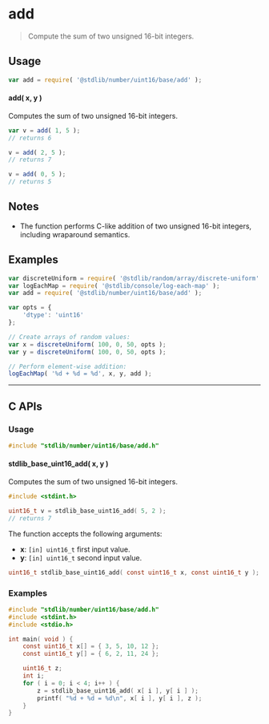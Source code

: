 <!--

@license Apache-2.0

Copyright (c) 2025 The Stdlib Authors.

Licensed under the Apache License, Version 2.0 (the "License");
you may not use this file except in compliance with the License.
You may obtain a copy of the License at

   http://www.apache.org/licenses/LICENSE-2.0

Unless required by applicable law or agreed to in writing, software
distributed under the License is distributed on an "AS IS" BASIS,
WITHOUT WARRANTIES OR CONDITIONS OF ANY KIND, either express or implied.
See the License for the specific language governing permissions and
limitations under the License.

-->

# add

> Compute the sum of two unsigned 16-bit integers.

<!-- Section to include introductory text. Make sure to keep an empty line after the intro `section` element and another before the `/section` close. -->

<section class="intro">

</section>

<!-- /.intro -->

<!-- Package usage documentation. -->

<section class="usage">

## Usage

```javascript
var add = require( '@stdlib/number/uint16/base/add' );
```

#### add( x, y )

Computes the sum of two unsigned 16-bit integers.

```javascript
var v = add( 1, 5 );
// returns 6

v = add( 2, 5 );
// returns 7

v = add( 0, 5 );
// returns 5
```

</section>

<!-- /.usage -->

<!-- Package usage notes. Make sure to keep an empty line after the `section` element and another before the `/section` close. -->

<section class="notes">

## Notes

-   The function performs C-like addition of two unsigned 16-bit integers, including wraparound semantics.

</section>

<!-- /.notes -->

<!-- Package usage examples. -->

<section class="examples">

## Examples

<!-- eslint no-undef: "error" -->

```javascript
var discreteUniform = require( '@stdlib/random/array/discrete-uniform' );
var logEachMap = require( '@stdlib/console/log-each-map' );
var add = require( '@stdlib/number/uint16/base/add' );

var opts = {
    'dtype': 'uint16'
};

// Create arrays of random values:
var x = discreteUniform( 100, 0, 50, opts );
var y = discreteUniform( 100, 0, 50, opts );

// Perform element-wise addition:
logEachMap( '%d + %d = %d', x, y, add );
```

</section>

<!-- /.examples -->

<!-- C interface documentation. -->

* * *

<section class="c">

## C APIs

<!-- Section to include introductory text. Make sure to keep an empty line after the intro `section` element and another before the `/section` close. -->

<section class="intro">

</section>

<!-- /.intro -->

<!-- C usage documentation. -->

<section class="usage">

### Usage

```c
#include "stdlib/number/uint16/base/add.h"
```

#### stdlib_base_uint16_add( x, y )

Computes the sum of two unsigned 16-bit integers.

```c
#include <stdint.h>

uint16_t v = stdlib_base_uint16_add( 5, 2 );
// returns 7
```

The function accepts the following arguments:

-   **x**: `[in] uint16_t` first input value.
-   **y**: `[in] uint16_t` second input value.

```c
uint16_t stdlib_base_uint16_add( const uint16_t x, const uint16_t y );
```

</section>

<!-- /.usage -->

<!-- C API usage notes. Make sure to keep an empty line after the `section` element and another before the `/section` close. -->

<section class="notes">

</section>

<!-- /.notes -->

<!-- C API usage examples. -->

<section class="examples">

### Examples

```c
#include "stdlib/number/uint16/base/add.h"
#include <stdint.h>
#include <stdio.h>

int main( void ) {
    const uint16_t x[] = { 3, 5, 10, 12 };
    const uint16_t y[] = { 6, 2, 11, 24 };

    uint16_t z;
    int i;
    for ( i = 0; i < 4; i++ ) {
        z = stdlib_base_uint16_add( x[ i ], y[ i ] );
        printf( "%d + %d = %d\n", x[ i ], y[ i ], z );
    }
}
```

</section>

<!-- /.examples -->

</section>

<!-- /.c -->

<!-- Section for related `stdlib` packages. Do not manually edit this section, as it is automatically populated. -->

<section class="related">

</section>

<!-- /.related -->

<!-- Section for all links. Make sure to keep an empty line after the `section` element and another before the `/section` close. -->

<section class="links">

</section>

<!-- /.links -->
